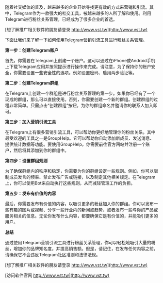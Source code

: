 随着社交媒体的普及，越来越多的企业开始寻找更有效的方式来营销和引流。其中，Telegram作为一款强大的社交工具，被越来越多的人所了解和使用。利用Telegram进行粉丝关系管理，已经成为了很多企业的首选。

[想了解推广相关软件的朋友请登录 http://www.vst.tw](http://www.vst.tw)

下面让我们来了解一下如何使用Telegram营销引流工具进行粉丝关系管理。

**第一步：创建Telegram账户**

首先，你需要在Telegram上创建一个账户。这可以通过在iPhone或Android手机上下载Telegram应用并按照提示进行操作来完成。请注意，为了保持你的账户安全，你需要设置一些安全性的选项，例如设置密码、启用两步验证等。

**第二步：创建Telegram群组**

在Telegram上创建一个群组是进行粉丝关系管理的第一步。如果你已经有了一个现成的群组，那么可以直接使用。否则，你需要创建一个新的群组。创建群组的过程非常简单。只需点击“创建群组”按钮，为你的群组命名并邀请你的联系人加入即可。

**第三步：加入营销引流工具**

在Telegram上有很多营销引流工具，可以帮助你更好地管理你的粉丝关系。其中最受欢迎的工具之一是GroupHelp。它可以帮助你自动添加新成员、发送消息、提供统计数据等功能。要使用GroupHelp，你需要前往官方网站并注册一个账户，然后将其添加到你的群组中。

**第四步：设置群组规则**

为了确保群组内的秩序和稳定，你需要为你的群组设定一些规则。例如，你可以限制成员发言的频率、禁止发布广告或链接，以及制定其他相关规定。在Telegram上，你可以使用Bot来自动执行这些规则，从而减轻管理工作的负担。

**第五步：发布有价值的内容**

最后，你需要发布有价值的内容，以吸引更多的粉丝加入你的群组。你可以发布一些有趣的图片或视频、分享一些行业内的新闻或趋势，或者发布一些与你的产品或服务相关的信息。无论你发布什么内容，都要确保它是有价值的，并能吸引更多的用户。

**总结**

通过使用Telegram营销引流工具进行粉丝关系管理，你可以轻松地吸引大量的粉丝，增加你的品牌知名度，并提高销售额。但是，请记住，在发布任何内容之前，请确保它不会违反Telegram社区准则和法律法规。

[想了解推广相关软件的朋友请登录 http://www.vst.tw](http://www.vst.tw)


[访问软件官网 http://www.vst.tw](http://www.vst.tw)
